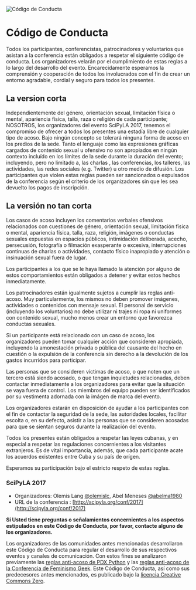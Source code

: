 
![Código de Conducta](../assets/img/coc.jpg)

# Código de Conducta

Todos los participantes, conferencistas, patrocinadores y voluntarios que asistan a la conferencia están obligados a respetar el siguiente código de conducta. Los organizadores velarán por el cumplimiento de estas reglas a lo largo del desarrollo del evento. Encarecidamente esperamos la comprensión y cooperación de todos los involucrados con el fin de crear un entorno agradable, cordial y seguro para todos los presentes.

## La version corta

Independientemente del género, orientación sexual, limitación física o mental, apariencia física, talla, raza o religión de cada participante; NOSOTROS, los organizadores del evento SciPyLA 2017, tenemos el compromiso de ofrecer a todos los presentes una estadía libre de cualquier tipo de acoso. Bajo ningún concepto se tolerará ninguna forma de acoso en los predios de la sede. Tanto el lenguaje como las expresiones gráficas cargados de contenido sexual u ofensivo no son apropiados en ningún contexto incluído en los límites de la sede durante la duración del evento; incluyendo, pero no limitado a, las charlas , las conferencias, los talleres, las actividades, las redes sociales (e.g. Twitter) u otro medio de difusión. Los participantes que violen estas reglas pueden ser sancionados o expulsados de la conferencia según el criterio de los organizadores sin que les sea devuelto los pagos de inscripción.

## La versión no tan corta

Los casos de acoso incluyen los comentarios verbales ofensivos relacionados con cuestiones de género, orientación sexual, limitación física o mental, apariencia física, talla, raza, religión, imágenes o conductas sexuales expuestas en espacios públicos, intimidación deliberada, acecho, persecusión, fotografía o filmación exasperante o excesiva, interrupciones continuas de charlas o actividades, contacto físico inapropiado y atención o insinuación sexual fuera de lugar.

Los participantes a los que se le haya llamado la atención por alguno de estos comportamientos están obligados a detener y evitar estos hechos inmediatamente.

Los patrocinadores están igualmente sujetos a cumplir las reglas anti-acoso. Muy particularmente, los mismos no deben promover imágenes, actividades o contenidos con mensaje sexual. El personal de servicio (incluyendo los voluntarios) no debe utilizar ni trajes ni ropa ni uniformes con contenido sexual, mucho menos crear un entorno que favorezca conductas sexuales.

Si un participante está relacionado con un caso de acoso, los organizadores pueden tomar cualquier acción que consideren apropiada, incluyendo la amonestación privada o pública del causante del hecho en cuestión o la expulsión de la conferencia sin derecho a la devolución de los gastos incurridos para participar.

Las personas que se consideren víctimas de acoso, o que noten que un tercero está siendo acosado, o que tengan inquietudes relacionadas, deben contactar inmediatamente a los organizadores para evitar que la situación se vaya fuera de control. Los miembros del equipo pueden ser identificados por su vestimenta adornada con la imágen de marca del evento.

Los organizadores estarán en disposición de ayudar a los participantes con el fin de contactar la seguridad de la sede, las autoridades locales, facilitar escolta o, en su defecto, asistir a las personas que se consideren acosadas para que se sientan seguros durante la realización del evento.

Todos los presentes están obligados a respetar las leyes cubanas, y en especial a respetar las regulaciones concernientes a los visitantes extranjeros. Es de vital importancia, además, que cada participante acate los acuerdos existentes entre Cuba y su país de orígen.

Esperamos su participación bajo el estricto respeto de estas reglas.

### SciPyLA 2017

* Organizadores: Olemis Lang [@olemislc](http://www.twitter.com/olemislc),
  Abel Meneses [@abelma1980](http://www.twitter.com/abelma1980)
* URL de la conferencia : [http://scipyla.org/conf/2017](http://scipyla.org/conf/2017)

**Si Usted tiene preguntas o señalamientos concernientes a los aspectos estipulados en este Código de Conducta, por favor, contacte alguno de los organizadores.**

Los organizadores de las comunidades antes mencionadas desarrollaron este Código de Conducta para regular el desarrollo de sus respectivos eventos y canales de comunicación. Con estos fines se analizaron previamente las [reglas anti-acoso de PDX Python](http://www.meetup.com/pdxpython/pages/Code_of_Conduct/) y las [reglas anti-acoso de la Conferencia de Feminismo Geek](http://geekfeminism.wikia.com/wiki/Conference_anti-harassment/Policy). Este Código de Conducta, así como sus predecesores antes mencionados, es publicado bajo la [licencia Creative Commons Zero](http://creativecommons.org/publicdomain/zero/1.0/).

